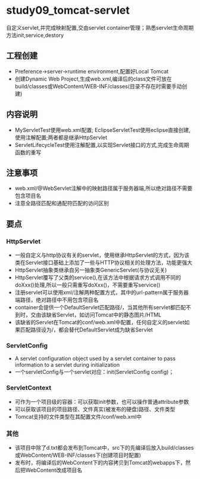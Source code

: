 # study09_tomcat-servlet
自定义servlet,并完成映射配置,交由servlet container管理；熟悉servlet生命周期方法init,service,destory

## 工程创建

- Preference->server->runtime environment,配置好Local Tomcat
- 创建Dynamic Web Project,生成web.xml,编译后的class文件可放在build/classes或WebContent/WEB-INF/classes(目录不存在时需要手动创建)

## 内容说明

- MyServletTest使用web.xml配置; EclipseServletTest使用eclipse直接创建,使用注解配置;两者都是继承HttpServlet
- ServletLifecycleTest使用注解配置,以实现Servlet接口的方式,完成生命周期函数的重写

## 注意事项
- web.xml/@WebServlet注解中的映射路径属于服务器端,所以绝对路径不需要包含项目名
- 注意全路径匹配和通配符匹配的访问区别

## 要点
### HttpServlet
- 一般自定义与http协议有关的servlet，使用继承HttpServlet的方式，因为该类在Servlet接口基础上添加了一些与HTTP协议相关的处理方法，功能更强大
- HttpServlet抽象类继承自另一抽象类GenericServlet(与协议无关)
- HttpServlet覆写了父类的service(),在该方法中根据请求方式调用不同的doXxx()处理,所以一般只需重写doXxx()，不需要重写service()
- 注册servlet可以使用xml/注解两种配置方式，其中的url-pattern属于服务器端路径，绝对路径中不用包含项目名
- container会提供一个DefaultServlet匹配路径/，当其他所有servlet都匹配不到时，交由该缺省Servlet，如访问Tomcat中的静态图片/HTML
- 该缺省的Servlet在Tomcat的conf/web.xml中配置，任何自定义的servlet如果匹配路径设为/，都会替代DefaultServlet成为缺省Servlet

### ServletConfig
- A servlet configuration object used by a servlet container to pass information to a servlet during initialization
- 一个servletConfig与一个servlet对应：init(ServletConfig config)； 

### ServletContext
- 可作为一个项目级的容器：可以获取init参数，也可以操作普通attribute参数
- 可以获取该项目的项目路径、文件真实(被发布的硬盘)路径、文件类型
- Tomcat支持的文件类型在其配置文件/conf/web.xml中

### 其他
- 该项目中除了d.txt都会发布到Tomcat中，src下的先编译后放入build/classes或WebContent/WEB-INF/classes下(创建项目时配置)
- 发布时，将编译后的WebContent下的内容拷贝到Tomcat的webapps下，然后把WebContent改成项目名